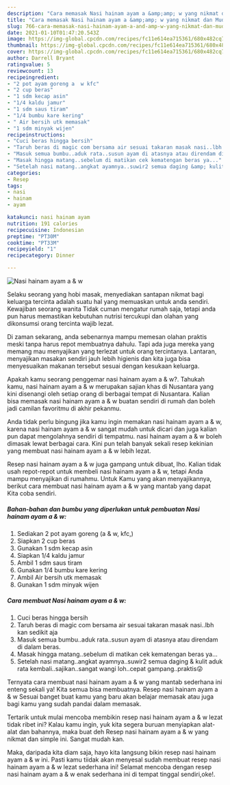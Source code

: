 ```yaml
---
description: "Cara memasak Nasi hainam ayam a &amp;amp; w yang nikmat dan Mudah Dibuat"
title: "Cara memasak Nasi hainam ayam a &amp;amp; w yang nikmat dan Mudah Dibuat"
slug: 766-cara-memasak-nasi-hainam-ayam-a-and-amp-w-yang-nikmat-dan-mudah-dibuat
date: 2021-01-10T01:47:20.543Z
image: https://img-global.cpcdn.com/recipes/fc11e614ea715361/680x482cq70/nasi-hainam-ayam-a-w-foto-resep-utama.jpg
thumbnail: https://img-global.cpcdn.com/recipes/fc11e614ea715361/680x482cq70/nasi-hainam-ayam-a-w-foto-resep-utama.jpg
cover: https://img-global.cpcdn.com/recipes/fc11e614ea715361/680x482cq70/nasi-hainam-ayam-a-w-foto-resep-utama.jpg
author: Darrell Bryant
ratingvalue: 5
reviewcount: 13
recipeingredient:
- "2 pot ayam goreng a  w kfc"
- "2 cup beras"
- "1 sdm kecap asin"
- "1/4 kaldu jamur"
- "1 sdm saus tiram"
- "1/4 bumbu kare kering"
- " Air bersih utk memasak"
- "1 sdm minyak wijen"
recipeinstructions:
- "Cuci beras hingga bersih"
- "Taruh beras di magic com bersama air sesuai takaran masak nasi..lbh kan sedikit aja"
- "Masuk semua bumbu..aduk rata..susun ayam di atasnya atau direndam di dalam beras."
- "Masak hingga matang..sebelum di matikan cek kematengan beras ya..."
- "Setelah nasi matang..angkat ayamnya..suwir2 semua daging &amp; kulit aduk rata kembali..sajikan..sangat wangi loh..cepat gampang..praktis😜"
categories:
- Resep
tags:
- nasi
- hainam
- ayam

katakunci: nasi hainam ayam 
nutrition: 191 calories
recipecuisine: Indonesian
preptime: "PT30M"
cooktime: "PT33M"
recipeyield: "1"
recipecategory: Dinner

---
```



![Nasi hainam ayam a &amp; w](https://img-global.cpcdn.com/recipes/fc11e614ea715361/680x482cq70/nasi-hainam-ayam-a-w-foto-resep-utama.jpg)

Selaku seorang yang hobi masak, menyediakan santapan nikmat bagi keluarga tercinta adalah suatu hal yang memuaskan untuk anda sendiri. Kewajiban seorang  wanita Tidak cuman mengatur rumah saja, tetapi anda pun harus memastikan kebutuhan nutrisi tercukupi dan olahan yang dikonsumsi orang tercinta wajib lezat.

Di zaman  sekarang, anda sebenarnya mampu memesan olahan praktis meski tanpa harus repot membuatnya dahulu. Tapi ada juga mereka yang memang mau menyajikan yang terlezat untuk orang tercintanya. Lantaran, menyajikan masakan sendiri jauh lebih higienis dan kita juga bisa menyesuaikan makanan tersebut sesuai dengan kesukaan keluarga. 



Apakah kamu seorang penggemar nasi hainam ayam a &amp; w?. Tahukah kamu, nasi hainam ayam a &amp; w merupakan sajian khas di Nusantara yang kini disenangi oleh setiap orang di berbagai tempat di Nusantara. Kalian bisa memasak nasi hainam ayam a &amp; w buatan sendiri di rumah dan boleh jadi camilan favoritmu di akhir pekanmu.

Anda tidak perlu bingung jika kamu ingin memakan nasi hainam ayam a &amp; w, karena nasi hainam ayam a &amp; w sangat mudah untuk dicari dan juga kalian pun dapat mengolahnya sendiri di tempatmu. nasi hainam ayam a &amp; w boleh dimasak lewat berbagai cara. Kini pun telah banyak sekali resep kekinian yang membuat nasi hainam ayam a &amp; w lebih lezat.

Resep nasi hainam ayam a &amp; w juga gampang untuk dibuat, lho. Kalian tidak usah repot-repot untuk membeli nasi hainam ayam a &amp; w, tetapi Anda mampu menyajikan di rumahmu. Untuk Kamu yang akan menyajikannya, berikut cara membuat nasi hainam ayam a &amp; w yang mantab yang dapat Kita coba sendiri.

<!--inarticleads1-->

##### Bahan-bahan dan bumbu yang diperlukan untuk pembuatan Nasi hainam ayam a &amp; w:

1. Sediakan 2 pot ayam goreng (a &amp; w, kfc,)
1. Siapkan 2 cup beras
1. Gunakan 1 sdm kecap asin
1. Siapkan 1/4 kaldu jamur
1. Ambil 1 sdm saus tiram
1. Gunakan 1/4 bumbu kare kering
1. Ambil  Air bersih utk memasak
1. Gunakan 1 sdm minyak wijen




<!--inarticleads2-->

##### Cara membuat Nasi hainam ayam a &amp; w:

1. Cuci beras hingga bersih
1. Taruh beras di magic com bersama air sesuai takaran masak nasi..lbh kan sedikit aja
1. Masuk semua bumbu..aduk rata..susun ayam di atasnya atau direndam di dalam beras.
1. Masak hingga matang..sebelum di matikan cek kematengan beras ya...
1. Setelah nasi matang..angkat ayamnya..suwir2 semua daging &amp; kulit aduk rata kembali..sajikan..sangat wangi loh..cepat gampang..praktis😜




Ternyata cara membuat nasi hainam ayam a &amp; w yang mantab sederhana ini enteng sekali ya! Kita semua bisa membuatnya. Resep nasi hainam ayam a &amp; w Sesuai banget buat kamu yang baru akan belajar memasak atau juga bagi kamu yang sudah pandai dalam memasak.

Tertarik untuk mulai mencoba membikin resep nasi hainam ayam a &amp; w lezat tidak ribet ini? Kalau kamu ingin, yuk kita segera buruan menyiapkan alat-alat dan bahannya, maka buat deh Resep nasi hainam ayam a &amp; w yang nikmat dan simple ini. Sangat mudah kan. 

Maka, daripada kita diam saja, hayo kita langsung bikin resep nasi hainam ayam a &amp; w ini. Pasti kamu tiidak akan menyesal sudah membuat resep nasi hainam ayam a &amp; w lezat sederhana ini! Selamat mencoba dengan resep nasi hainam ayam a &amp; w enak sederhana ini di tempat tinggal sendiri,oke!.

